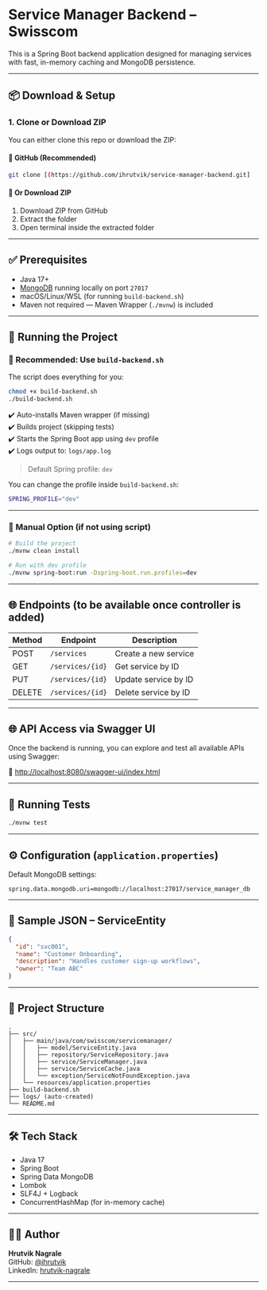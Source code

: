 # Service Manager Backend – Swisscom

This is a Spring Boot backend application designed for managing services with fast, in-memory caching and MongoDB persistence.

---

## 📦 Download & Setup

### 1. Clone or Download ZIP

You can either clone this repo or download the ZIP:

#### 🔗 GitHub (Recommended)

```bash
git clone [(https://github.com/ihrutvik/service-manager-backend.git]
```

#### 📁 Or Download ZIP

1. Download ZIP from GitHub
2. Extract the folder
3. Open terminal inside the extracted folder

---

## ✅ Prerequisites

- Java 17+
- [MongoDB](https://www.mongodb.com/try/download/community) running locally on port `27017`
- macOS/Linux/WSL (for running `build-backend.sh`)
- Maven not required — Maven Wrapper (`./mvnw`) is included

---

## 🚀 Running the Project

### 🔁 Recommended: Use `build-backend.sh`

The script does everything for you:

```bash
chmod +x build-backend.sh
./build-backend.sh
```

✔️ Auto-installs Maven wrapper (if missing)  
✔️ Builds project (skipping tests)  
✔️ Starts the Spring Boot app using `dev` profile  
✔️ Logs output to: `logs/app.log`

> Default Spring profile: `dev`

You can change the profile inside `build-backend.sh`:

```bash
SPRING_PROFILE="dev"
```

---

### 🧱 Manual Option (if not using script)

```bash
# Build the project
./mvnw clean install

# Run with dev profile
./mvnw spring-boot:run -Dspring-boot.run.profiles=dev
```

---

## 🌐 Endpoints (to be available once controller is added)

| Method | Endpoint           | Description          |
|--------|--------------------|----------------------|
| POST   | `/services`        | Create a new service |
| GET    | `/services/{id}`   | Get service by ID    |
| PUT    | `/services/{id}`   | Update service by ID |
| DELETE | `/services/{id}`   | Delete service by ID |

---


## 🌐 API Access via Swagger UI

Once the backend is running, you can explore and test all available APIs using Swagger:

🔗 [http://localhost:8080/swagger-ui/index.html](http://localhost:8080/swagger-ui/index.html)

---

## 🧪 Running Tests

```bash
./mvnw test
```

---

## ⚙️ Configuration (`application.properties`)

Default MongoDB settings:

```properties
spring.data.mongodb.uri=mongodb://localhost:27017/service_manager_db
```

---

## 🧾 Sample JSON – ServiceEntity

```json
{
  "id": "svc001",
  "name": "Customer Onboarding",
  "description": "Handles customer sign-up workflows",
  "owner": "Team ABC"
}
```

---

## 📂 Project Structure

```
.
├── src/
│   ├── main/java/com/swisscom/servicemanager/
│   │   ├── model/ServiceEntity.java
│   │   ├── repository/ServiceRepository.java
│   │   ├── service/ServiceManager.java
│   │   ├── service/ServiceCache.java
│   │   └── exception/ServiceNotFoundException.java
│   └── resources/application.properties
├── build-backend.sh
├── logs/ (auto-created)
└── README.md
```

---

## 🛠 Tech Stack

- Java 17
- Spring Boot
- Spring Data MongoDB
- Lombok
- SLF4J + Logback
- ConcurrentHashMap (for in-memory cache)

---

## 🧑‍💻 Author

**Hrutvik Nagrale**  
GitHub: [@ihrutvik](https://github.com/ihrutvik)  
LinkedIn: [hrutvik-nagrale](https://linkedin.com/in/hrutvik-nagrale)

---
